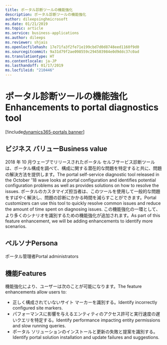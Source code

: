 ```yaml
---
title: ポータル診断ツールの機能強化
description: ポータル診断ツールの機能強化
author: dileepsinghmicrosoft
ms.date: 01/21/2019
ms.topic: article
ms.service: business-applications
ms.author: dileeps
ms.reviewer: shjais
ms.openlocfilehash: 17e71fa3f2fe71e199cbd7d0d8748eed1160f9d0
ms.sourcegitcommit: 9a31d79f2ae098559c294503984e0d9ddc37c0ad
ms.translationtype: HT
ms.contentlocale: ja-JP
ms.lasthandoff: 01/17/2019
ms.locfileid: "210446"
---
```

# <a name="enhancements-to-portal-diagnostics-tool"></a><span data-ttu-id="9f857-103">ポータル診断ツールの機能強化</span><span class="sxs-lookup"><span data-stu-id="9f857-103">Enhancements to portal diagnostics tool</span></span> 
[!include[dynamics365-portals banner](../includes/dynamics365-portals.md)]


## <a name="business-value"></a><span data-ttu-id="9f857-104">ビジネス バリュー</span><span class="sxs-lookup"><span data-stu-id="9f857-104">Business value</span></span>

<span data-ttu-id="9f857-105">2018 年 10 月ウェーブでリリースされたポータル セルフサービス診断ツールは、ポータル構成を調べて、構成に関する潜在的な問題を特定すると共に、問題の解決方法を提供します。</span><span class="sxs-lookup"><span data-stu-id="9f857-105">The portal self-service diagnostic tool released in the October '18 wave looks at portal configuration and identifies potential configuration problems as well as provides solutions on how to resolve the issues.</span></span> <span data-ttu-id="9f857-106">ポータルのカスタマイズ担当者は、このツールを使用して一般的な問題をすばやく解決し、問題の診断にかかる時間を減らすことができます。</span><span class="sxs-lookup"><span data-stu-id="9f857-106">Portal customizers can use this tool to quickly resolve common issues and reduce the amount of time spent on diagnosing issues.</span></span> <span data-ttu-id="9f857-107">この機能強化の一環として、より多くのシナリオを識別するための機能強化が追加されます。</span><span class="sxs-lookup"><span data-stu-id="9f857-107">As part of this feature enhancement, we will be adding enhancements to identify more scenarios.</span></span>

## <a name="persona"></a><span data-ttu-id="9f857-108">ペルソナ</span><span class="sxs-lookup"><span data-stu-id="9f857-108">Persona</span></span> 

<span data-ttu-id="9f857-109">ポータル管理者</span><span class="sxs-lookup"><span data-stu-id="9f857-109">Portal administrators</span></span>

## <a name="features"></a><span data-ttu-id="9f857-110">機能</span><span class="sxs-lookup"><span data-stu-id="9f857-110">Features</span></span>

<span data-ttu-id="9f857-111">機能強化により、ユーザーは次のことが可能になります。</span><span class="sxs-lookup"><span data-stu-id="9f857-111">The feature enhancements allow users to:</span></span>

- <span data-ttu-id="9f857-112">正しく構成されていないサイト マーカーを識別する。</span><span class="sxs-lookup"><span data-stu-id="9f857-112">Identify incorrectly configured site markers.</span></span>
- <span data-ttu-id="9f857-113">パフォーマンスに影響を与えるエンティティのアクセス許可と実行速度の遅いクエリを特定する。</span><span class="sxs-lookup"><span data-stu-id="9f857-113">Identify performance impacting entity permissions and slow running queries.</span></span>
- <span data-ttu-id="9f857-114">ポータル ソリューションのインストールと更新の失敗と提案を識別する。</span><span class="sxs-lookup"><span data-stu-id="9f857-114">Identify portal solution installation and update failures and suggestions.</span></span>
